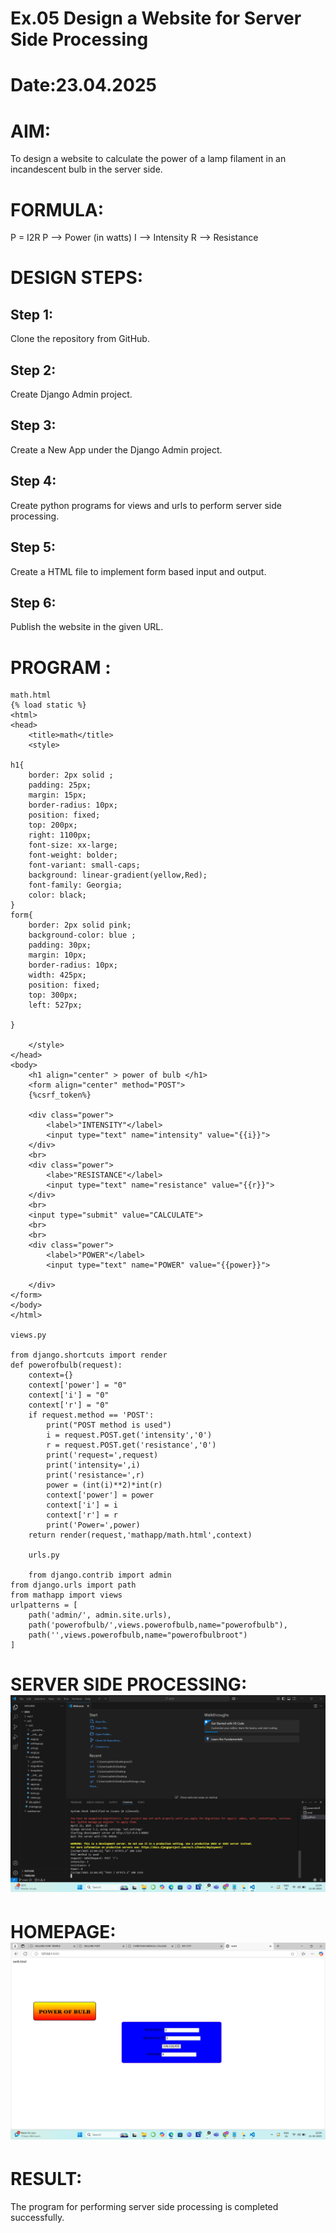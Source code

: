 # Ex.05 Design a Website for Server Side Processing
# Date:23.04.2025
# AIM:
To design a website to calculate the power of a lamp filament in an incandescent bulb in the server side.

# FORMULA:
P = I2R
P --> Power (in watts)
 I --> Intensity
 R --> Resistance

# DESIGN STEPS:
## Step 1:
Clone the repository from GitHub.

## Step 2:
Create Django Admin project.

## Step 3:
Create a New App under the Django Admin project.

## Step 4:
Create python programs for views and urls to perform server side processing.

## Step 5:
Create a HTML file to implement form based input and output.

## Step 6:
Publish the website in the given URL.

# PROGRAM :
```
math.html
{% load static %}
<html>
<head>
    <title>math</title>
    <style>
        
h1{
    border: 2px solid ;
    padding: 25px;
    margin: 15px;
    border-radius: 10px;
    position: fixed;
    top: 200px;
    right: 1100px;
    font-size: xx-large;
    font-weight: bolder;
    font-variant: small-caps;
    background: linear-gradient(yellow,Red);
    font-family: Georgia;
    color: black;
}
form{
    border: 2px solid pink;
    background-color: blue ;
    padding: 30px;
    margin: 10px;
    border-radius: 10px;
    width: 425px;
    position: fixed;
    top: 300px;
    left: 527px;
    
}

    </style>
</head>
<body>
    <h1 align="center" > power of bulb </h1>
    <form align="center" method="POST">
    {%csrf_token%}
     
    <div class="power">
        <label>"INTENSITY"</label>
        <input type="text" name="intensity" value="{{i}}">
    </div>
    <br>
    <div class="power">
        <labe>"RESISTANCE"</label>
        <input type="text" name="resistance" value="{{r}}">
    </div>
    <br>
    <input type="submit" value="CALCULATE">
    <br>
    <br>
    <div class="power">
        <label>"POWER"</label>
        <input type="text" name="POWER" value="{{power}}">
        
    </div>
</form>
</body>
</html>

views.py

from django.shortcuts import render 
def powerofbulb(request): 
    context={} 
    context['power'] = "0" 
    context['i'] = "0" 
    context['r'] = "0" 
    if request.method == 'POST': 
        print("POST method is used")
        i = request.POST.get('intensity','0')
        r = request.POST.get('resistance','0')
        print('request=',request) 
        print('intensity=',i) 
        print('resistance=',r) 
        power = (int(i)**2)*int(r)
        context['power'] = power 
        context['i'] = i
        context['r'] = r 
        print('Power=',power) 
    return render(request,'mathapp/math.html',context)

    urls.py

    from django.contrib import admin 
from django.urls import path 
from mathapp import views 
urlpatterns = [ 
    path('admin/', admin.site.urls), 
    path('powerofbulb/',views.powerofbulb,name="powerofbulb"),
    path('',views.powerofbulb,name="powerofbulbroot")
]
```
# SERVER SIDE PROCESSING:![alt text](<Screenshot (120).png>)
# HOMEPAGE:![alt text](<Screenshot (119).png>)
# RESULT:
The program for performing server side processing is completed successfully.
